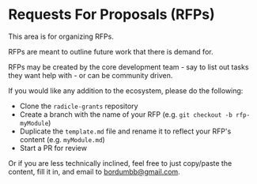 # Requests For Proposals (RFPs)

This area is for organizing RFPs.

RFPs are meant to outline future work that there is demand for.

RFPs may be created by the core development team - say to list out tasks they want help with - or can be community driven.

If you would like any addition to the ecosystem, please do the following:

- Clone the `radicle-grants` repository
- Create a branch with the name of your RFP (e.g. `git checkout -b rfp-myModule`)
- Duplicate the `template.md` file and rename it to reflect your RFP's content (e.g. `myModule.md`)
- Start a PR for review

Or if you are less technically inclined, feel free to just copy/paste the content, fill it in, and email to <bordumbb@gmail.com>.
